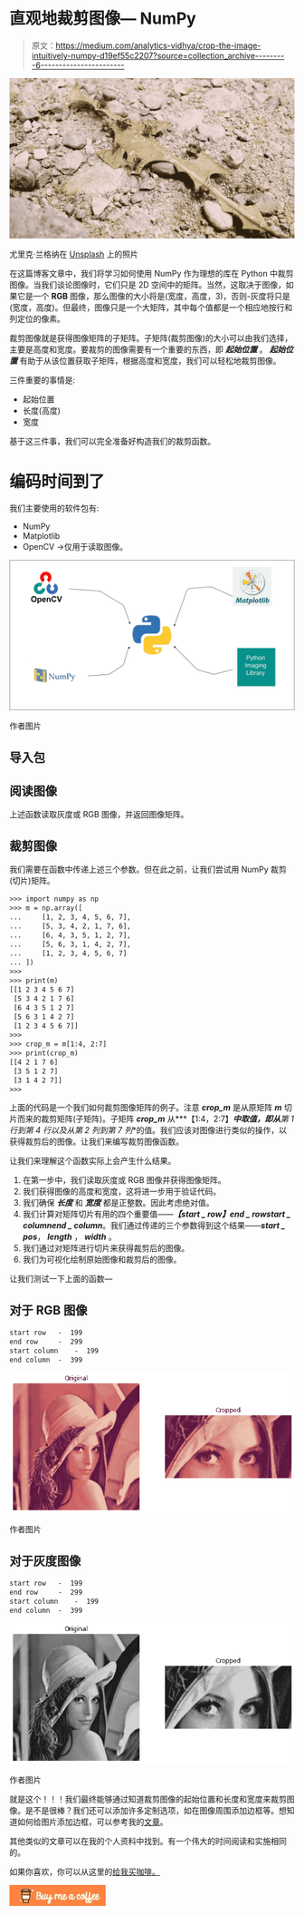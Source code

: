 # 直观地裁剪图像— NumPy

> 原文：<https://medium.com/analytics-vidhya/crop-the-image-intuitively-numpy-d19ef55c2207?source=collection_archive---------6----------------------->

![](img/444e84a67c3ff49d6ed7a629ffec393b.png)

尤里克·兰格纳在 [Unsplash](https://unsplash.com?utm_source=medium&utm_medium=referral) 上的照片

在这篇博客文章中，我们将学习如何使用 NumPy 作为理想的库在 Python 中裁剪图像。当我们谈论图像时，它们只是 2D 空间中的矩阵。当然，这取决于图像，如果它是一个 **RGB** 图像，那么图像的大小将是(宽度，高度，3)，否则-灰度将只是(宽度，高度)。但最终，图像只是一个大矩阵，其中每个值都是一个相应地按行和列定位的像素。

裁剪图像就是获得图像矩阵的子矩阵。子矩阵(裁剪图像)的大小可以由我们选择，主要是高度和宽度。要裁剪的图像需要有一个重要的东西，即 ***起始位置*** 。 ***起始位置*** 有助于从该位置获取子矩阵，根据高度和宽度，我们可以轻松地裁剪图像。

三件重要的事情是:

*   起始位置
*   长度(高度)
*   宽度

基于这三件事，我们可以完全准备好构造我们的裁剪函数。

# 编码时间到了

我们主要使用的软件包有:

*   NumPy
*   Matplotlib
*   OpenCV →仅用于读取图像。

![](img/18305c130ac5255d7e7a39a385ec518d.png)

作者图片

## 导入包

## 阅读图像

上述函数读取灰度或 RGB 图像，并返回图像矩阵。

## 裁剪图像

我们需要在函数中传递上述三个参数。但在此之前，让我们尝试用 NumPy 裁剪(切片)矩阵。

```
>>> import numpy as np
>>> m = np.array([
...     [1, 2, 3, 4, 5, 6, 7],
...     [5, 3, 4, 2, 1, 7, 6],
...     [6, 4, 3, 5, 1, 2, 7],
...     [5, 6, 3, 1, 4, 2, 7],
...     [1, 2, 3, 4, 5, 6, 7]
... ])
>>>
>>> print(m)
[[1 2 3 4 5 6 7]
 [5 3 4 2 1 7 6]
 [6 4 3 5 1 2 7]
 [5 6 3 1 4 2 7]
 [1 2 3 4 5 6 7]]
>>>
>>> crop_m = m[1:4, 2:7]
>>> print(crop_m)
[[4 2 1 7 6]
 [3 5 1 2 7]
 [3 1 4 2 7]]
>>>
```

上面的代码是一个我们如何裁剪图像矩阵的例子。注意 ***crop_m*** 是从原矩阵 ***m*** 切片而来的裁剪矩阵(子矩阵)。子矩阵 ***crop_m*** 从***【1:4，2:7】***中取值，即从**第 1 行**到**第 4 行**以及从**第 2 列**到**第 7 列**的值。我们应该对图像进行类似的操作，以获得裁剪后的图像。让我们来编写裁剪图像函数。

让我们来理解这个函数实际上会产生什么结果。

1.  在第一步中，我们读取灰度或 RGB 图像并获得图像矩阵。
2.  我们获得图像的高度和宽度，这将进一步用于验证代码。
3.  我们确保 ***长度*** 和 ***宽度*** 都是正整数。因此考虑绝对值。
4.  我们计算对矩阵切片有用的四个重要值——***【start _ row】******end _ row******start _ column******end _ column***。我们通过传递的三个参数得到这个结果——***start _ pos***， ***length*** ， ***width*** 。
5.  我们通过对矩阵进行切片来获得裁剪后的图像。
6.  我们为可视化绘制原始图像和裁剪后的图像。

让我们测试一下上面的函数—

## 对于 RGB 图像

```
start row 	-  199
end row 	-  299
start column 	-  199
end column 	-  399
```

![](img/ce20463d53dda3013b40193f226dab93.png)

作者图片

## 对于灰度图像

```
start row 	-  199
end row 	-  299
start column 	-  199
end column 	-  399
```

![](img/793ded073c44dc0f15a0346439b7e19e.png)

作者图片

就是这个！！！我们最终能够通过知道裁剪图像的起始位置和长度和宽度来裁剪图像。是不是很棒？我们还可以添加许多定制选项，如在图像周围添加边框等。想知道如何给图片添加边框，可以参考我的[文章](/analytics-vidhya/adding-a-border-to-the-image-using-numpy-efa23f7f1cdf)。

其他类似的文章可以在我的个人资料中找到。有一个伟大的时间阅读和实施相同的。

如果你喜欢，你可以从这里的[给我买咖啡。](https://www.buymeacoffee.com/msameeruddin)

[![](img/6d60b235fcc46a4bd696b90e886419ee.png)](https://www.buymeacoffee.com/msameeruddin)